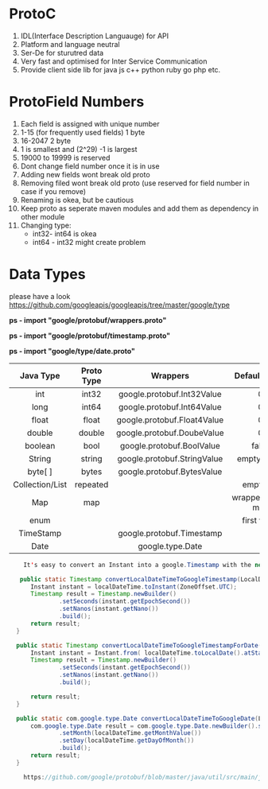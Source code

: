 # ProtoC

1. IDL(Interface Description Languauge) for API
1. Platform and language neutral
1. Ser-De for sturutred data
1. Very fast and optimised for Inter Service Communication
1. Provide client side lib for java js c++ python ruby go php etc.

# ProtoField Numbers 
1. Each field is assigned with unique number
1. 1-15 (for frequently used fields) 1 byte
1. 16-2047  2 byte
1. 1 is smallest and (2^29) -1 is largest
1. 19000 to 19999 is reserved
1. Dont change field number once it is in use
1. Adding new fields wont break old proto
1. Removing filed wont break old proto (use reserved for field number in case if you remove)
1. Renaming is okea, but be cautious
1. Keep proto as seperate maven modules and add them as dependency in other module
1. Changing type: 
      - int32- int64 is okea
      - int64 - int32 might create problem

# Data Types

 please have a look https://github.com/googleapis/googleapis/tree/master/google/type

 **ps - import "google/protobuf/wrappers.proto"**
 
 **ps - import "google/protobuf/timestamp.proto"**
 
 **ps - import "google/type/date.proto"**
 
| Java Type   | Proto Type  | Wrappers        | Default Value|
|    :---:    |   :----:    |      :---:      |     :---:    |
|int            |int32       |google.protobuf.Int32Value |0 |
|long           |int64       |google.protobuf.Int64Value |0 |
|float          |float       |google.protobuf.Float4Value|0 | 
|double         |double      |google.protobuf.DoubeValue |0 |
|boolean        |bool        |google.protobuf.BoolValue  |false|
|String         |string      |google.protobuf.StringValue|empty string|
|byte[ ]         |bytes       |google.protobuf.BytesValue |  |
|Collection/List|repeated    || empty list|
|Map            |map         || wrapper/empty map|
|enum           |            || first value|
|TimeStamp      |            |google.protobuf.Timestamp  |  |
|Date           |            | google.type.Date          |  |



  ```java
      It's easy to convert an Instant into a google.Timestamp with the new Java8 time API

     public static Timestamp convertLocalDateTimeToGoogleTimestamp(LocalDateTime localDateTime) {
        Instant instant = localDateTime.toInstant(ZoneOffset.UTC);
        Timestamp result = Timestamp.newBuilder()
                .setSeconds(instant.getEpochSecond())
                .setNanos(instant.getNano())
                .build();
        return result;
    }

    public static Timestamp convertLocalDateTimeToGoogleTimestampForDate(LocalDateTime localDateTime) {
        Instant instant = Instant.from( localDateTime.toLocalDate().atStartOfDay().toInstant(ZoneOffset.UTC));
        Timestamp result = Timestamp.newBuilder()
                .setSeconds(instant.getEpochSecond())
                .setNanos(instant.getNano())
                .build();

        return result;
    }

    public static com.google.type.Date convertLocalDateTimeToGoogleDate(LocalDateTime localDateTime) {
        com.google.type.Date result = com.google.type.Date.newBuilder().setYear(localDateTime.getYear())
                .setMonth(localDateTime.getMonthValue())
                .setDay(localDateTime.getDayOfMonth())
                .build();
        return result;
    }

      https://github.com/google/protobuf/blob/master/java/util/src/main/java/com/google/protobuf/util/Timestamps.java
  ```
